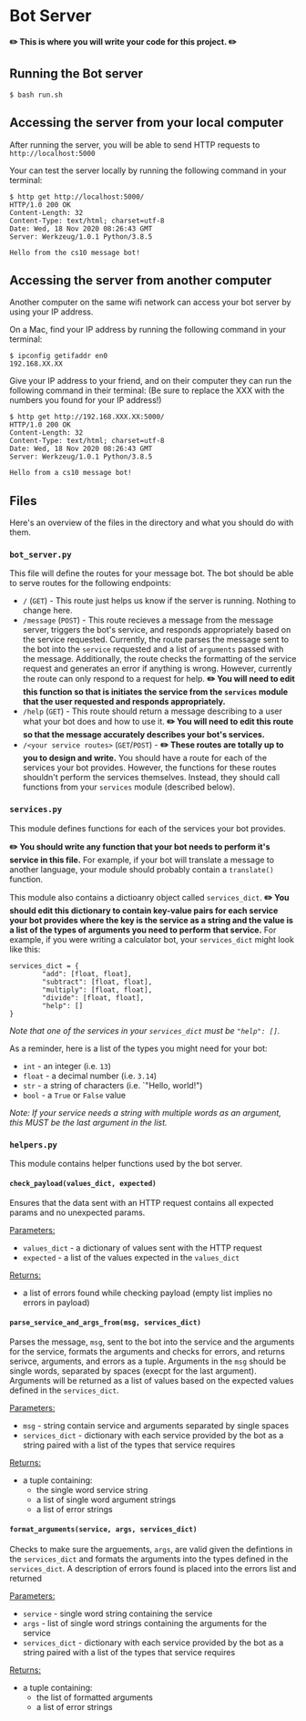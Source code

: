 # Bot Server
**✏️ This is where you will write your code for this project. ✏️**

## Running the Bot server
```
$ bash run.sh
```

## Accessing the server from your local computer
After running the server, you will be able to send HTTP requests to `http://localhost:5000`

Your can test the server locally by running the following command in your terminal:
```
$ http get http://localhost:5000/
HTTP/1.0 200 OK
Content-Length: 32
Content-Type: text/html; charset=utf-8
Date: Wed, 18 Nov 2020 08:26:43 GMT
Server: Werkzeug/1.0.1 Python/3.8.5

Hello from the cs10 message bot!
```

## Accessing the server from another computer
Another computer on the same wifi network can access your bot server by using your IP address.

On a Mac, find your IP address by running the following command in your terminal:
```
$ ipconfig getifaddr en0
192.168.XX.XX
```

Give your IP address to your friend, and on their computer they can run the following command in their terminal:
(Be sure to replace the XXX with the numbers you found for your IP address!)
```
$ http get http://192.168.XXX.XX:5000/
HTTP/1.0 200 OK
Content-Length: 32
Content-Type: text/html; charset=utf-8
Date: Wed, 18 Nov 2020 08:26:43 GMT
Server: Werkzeug/1.0.1 Python/3.8.5

Hello from a cs10 message bot!
```

## Files
Here's an overview of the files in the directory and what you should do with them.

### `bot_server.py`
This file will define the routes for your message bot. The bot should be able
to serve routes for the following endpoints:

* `/` (`GET`) - This route just helps us know if the server is running. Nothing to
change here.
* `/message` (`POST`) - This route recieves a message from the message server, triggers
the bot's service, and responds appropriately based on the service requested. Currently,
the route parses the message sent to the bot into the `service` requested and a list
of `arguments` passed with the message. Additionally, the route checks the formatting of
the service request and generates an error if anything is wrong. However, currently the
route can only respond to a request for help.
**✏️ You will need to edit this function so that is initiates the service from the `services`
module that the user requested and responds appropriately.**
* `/help` (`GET`) - This route should return a message describing to a user what your bot
does and how to use it.
**✏️ You will need to edit this route so that the message accurately describes your bot's
services.**
* `/<your service routes>` (`GET`/`POST`) - **✏️ These routes are totally up to you to design and
write.** You should have a route for each of the services your bot provides. However, the functions
for these routes shouldn't perform the services themselves. Instead, they should call functions
from your `services` module (described below).

### `services.py`
This module defines functions for each of the services your bot provides.

**✏️ You should write any function that your bot needs to perform it's service in this file.**
For example, if your bot will translate a message to another language, your module should
probably contain a `translate()` function.

This module also contains a dictioanry object called `services_dict`. **✏️ You should edit this
dictionary to contain key-value pairs for each service your bot provides where the key is the
service as a string and the value is a list of the types of arguments you need to perform that
service.** For example, if you were writing a calculator bot, your `services_dict` might look like
this:
```
services_dict = {
        "add": [float, float],
        "subtract": [float, float],
        "multiply": [float, float],
        "divide": [float, float],
        "help": []
}
```
*Note that one of the services in your `services_dict` must be `"help": []`.*

As a reminder, here is a list of the types you might need for your bot:
* `int` - an integer (i.e. `13`)
* `float` - a decimal number (i.e. `3.14`)
* `str` - a string of characters (i.e. `"Hello, world!")
* `bool` - a `True` or `False` value

*Note: If your service needs a string with multiple words as an argument, this MUST be the last
argument in the list.*

### `helpers.py`
This module contains helper functions used by the bot server.

#### `check_payload(values_dict, expected)`
Ensures that the data sent with an HTTP request
contains all expected params and no unexpected params.

<ins>Parameters:</ins>
* `values_dict` - a dictionary of values sent with the HTTP request
* `expected` - a list of the values expected in the `values_dict`

<ins>Returns:</ins>
* a list of errors found while checking payload (empty list implies no errors in payload)

#### `parse_service_and_args_from(msg, services_dict)`
Parses the message, `msg`, sent to the bot into the service and the arguments for the service, 
formats the arguments and checks for errors, and returns serivce, arguments, and errors as a tuple.
Arguments in the `msg` should be single words, separated by spaces (execpt for the last argument).
Arguments will be returned as a list of values based on the expected values defined in the `services_dict`.

<ins>Parameters:</ins>
* `msg` - string contain service and arguments separated by single spaces
* `services_dict` - dictionary with each service provided by the bot as a string paired with a list of the types
that service requires

<ins>Returns:</ins>
* a tuple containing:
  * the single word service string
  * a list of single word argument strings
  * a list of error strings

#### `format_arguments(service, args, services_dict)`
Checks to make sure the arguements, `args`, are valid given the defintions in the `services_dict` and 
formats the arguments into the types defined in the `services_dict`. A description of errors found is placed into the
errors list and returned

<ins>Parameters:</ins>
* `service` - single word string containing the service
* `args` - list of single word strings containing the arguments for the service
* `services_dict` - dictionary with each service provided by the bot as a string paired with a list of the types
that service requires

<ins>Returns:</ins>
* a tuple containing:
  * the list of formatted arguments
  * a list of error strings
